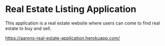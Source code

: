 # Real Estate Listing Application

This application is a real estate website where users can come to find real estate to buy and sell.


https://aarons-real-estate-application.herokuapp.com/
